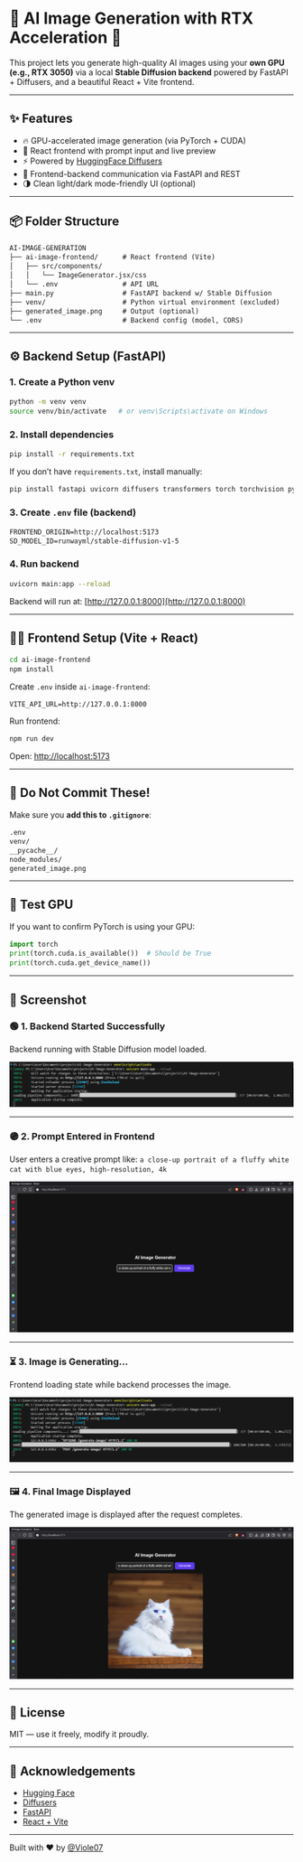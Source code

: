 # 🧠 AI Image Generation with RTX Acceleration 🎨

This project lets you generate high-quality AI images using your **own GPU (e.g., RTX 3050)** via a local **Stable Diffusion backend** powered by FastAPI + Diffusers, and a beautiful React + Vite frontend.

---

## ✨ Features

- 🔥 GPU-accelerated image generation (via PyTorch + CUDA)
- 🎨 React frontend with prompt input and live preview
- ⚡ Powered by [HuggingFace Diffusers](https://huggingface.co/docs/diffusers)
- 📡 Frontend-backend communication via FastAPI and REST
- 🌗 Clean light/dark mode-friendly UI (optional)

---

## 📦 Folder Structure

```
AI-IMAGE-GENERATION
├── ai-image-frontend/      # React frontend (Vite)
│   ├── src/components/
│   │   └── ImageGenerator.jsx/css
│   └── .env                # API URL
├── main.py                 # FastAPI backend w/ Stable Diffusion
├── venv/                   # Python virtual environment (excluded)
├── generated_image.png     # Output (optional)
└── .env                    # Backend config (model, CORS)
```

---

## ⚙️ Backend Setup (FastAPI)

### 1. Create a Python venv
```bash
python -m venv venv
source venv/bin/activate   # or venv\Scripts\activate on Windows
```

### 2. Install dependencies
```bash
pip install -r requirements.txt
```
If you don’t have `requirements.txt`, install manually:
```bash
pip install fastapi uvicorn diffusers transformers torch torchvision python-dotenv
```

### 3. Create `.env` file (backend)
```env
FRONTEND_ORIGIN=http://localhost:5173
SD_MODEL_ID=runwayml/stable-diffusion-v1-5
```

### 4. Run backend
```bash
uvicorn main:app --reload
```

Backend will run at: [http://127.0.0.1:8000](http://127.0.0.1:8000)

---

## 🧑‍🎨 Frontend Setup (Vite + React)

```bash
cd ai-image-frontend
npm install
```

Create `.env` inside `ai-image-frontend`:
```env
VITE_API_URL=http://127.0.0.1:8000
```

Run frontend:
```bash
npm run dev
```
Open: [http://localhost:5173](http://localhost:5173)

---

## 🔐 Do Not Commit These!

Make sure you **add this to `.gitignore`**:
```gitignore
.env
venv/
__pycache__/
node_modules/
generated_image.png
```

---

## 🧪 Test GPU
If you want to confirm PyTorch is using your GPU:
```python
import torch
print(torch.cuda.is_available())  # Should be True
print(torch.cuda.get_device_name())
```

---

## 📸 Screenshot

### 🟢 1. Backend Started Successfully
Backend running with Stable Diffusion model loaded.

![Backend Startup](screenshots/backend-startup.png)

---

### 🟣 2. Prompt Entered in Frontend
User enters a creative prompt like:
`a close-up portrait of a fluffy white cat with blue eyes, high-resolution, 4k`

![Frontend Prompt](screenshots/frontend-prompt.png)

---

### ⏳ 3. Image is Generating...
Frontend loading state while backend processes the image.

![Loading State](screenshots/loading-state.png)

---

### 🖼️ 4. Final Image Displayed
The generated image is displayed after the request completes.

![Final Result](screenshots/final-result.png)

---

## 📄 License
MIT — use it freely, modify it proudly.

---

## 🙌 Acknowledgements
- [Hugging Face](https://huggingface.co/)
- [Diffusers](https://github.com/huggingface/diffusers)
- [FastAPI](https://fastapi.tiangolo.com)
- [React + Vite](https://vitejs.dev)

---

Built with ❤️ by [@Viole07](https://github.com/Viole07)
